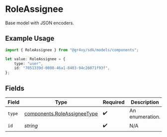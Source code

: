 # RoleAssignee

Base model with JSON encoders.

## Example Usage

```typescript
import { RoleAssignee } from "@gr4vy/sdk/models/components";

let value: RoleAssignee = {
    type: "user",
    id: "7051339d-0808-46a1-8403-94c26071f93f",
};
```

## Fields

| Field                                                                      | Type                                                                       | Required                                                                   | Description                                                                |
| -------------------------------------------------------------------------- | -------------------------------------------------------------------------- | -------------------------------------------------------------------------- | -------------------------------------------------------------------------- |
| `type`                                                                     | [components.RoleAssigneeType](../../models/components/roleassigneetype.md) | :heavy_check_mark:                                                         | An enumeration.                                                            |
| `id`                                                                       | *string*                                                                   | :heavy_check_mark:                                                         | N/A                                                                        |